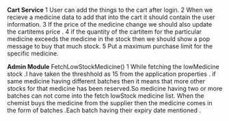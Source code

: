 **Cart Service**
1 User can add the things to the cart after login.
2 When we recieve a medicine data to add that into the cart it should contain the user information.
3 If the price of the medicine change we should also update the cartitems price .
4 if the quantity of the cartitem for the particular medicine exceeds the medicine in the stock then we should show 
  a pop message to buy that much stock.
5 Put a maximum purchase limit for the specific medicine.

**Admin Module**
FetchLowStockMedicine()
1 While fetching the lowMedicine stock .I have taken the threshhold as 15 from the application properties .
  if same medicine having different batches then it means that more other stocks for that medicine has been reserved.So medicine having two or more batches can not come into 
  the fetch lowStock medicine list.
  When the chemist buys the medicine from the supplier then the medicine comes in the form of batches .Each batch having their expiry date mentioned .
